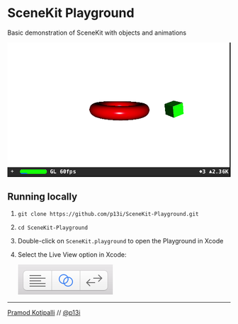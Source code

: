 # SceneKit Playground

Basic demonstration of SceneKit with objects and animations

![Animation](./Animation.gif)

## Running locally

1. `git clone https://github.com/p13i/SceneKit-Playground.git`
2. `cd SceneKit-Playground`
3. Double-click on `SceneKit.playground` to open the Playground in Xcode
4. Select the Live View option in Xcode:

    ![Xcode Live View](./Xcode-Live-View.png)

---

[Pramod Kotipalli](http://pramodk.net/) // [@p13i](https://github.com/p13i/)

